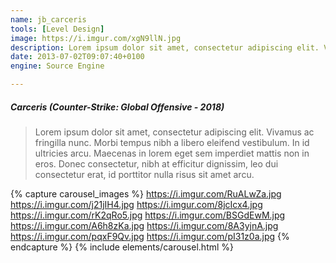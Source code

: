 ```yaml
---
name: jb_carceris
tools: [Level Design]
image: https://i.imgur.com/xgN9llN.jpg
description: Lorem ipsum dolor sit amet, consectetur adipiscing elit. Vivamus ac fringilla nunc.
date: 2013-07-02T09:07:40+0100
engine: Source Engine

---
```


##### Carceris (Counter-Strike: Global Offensive - 2018)
>  Lorem ipsum dolor sit amet, consectetur adipiscing elit. Vivamus ac fringilla nunc. Morbi tempus nibh a libero eleifend vestibulum. In id ultricies arcu. Maecenas in lorem eget sem imperdiet mattis non in eros. Donec consectetur, nibh at efficitur dignissim, leo dui consectetur erat, id porttitor nulla risus sit amet arcu.


{% capture carousel_images %}
https://i.imgur.com/RuALwZa.jpg
https://i.imgur.com/j21jIH4.jpg
https://i.imgur.com/8jcIcx4.jpg
https://i.imgur.com/rK2qRo5.jpg
https://i.imgur.com/BSGdEwM.jpg
https://i.imgur.com/A6h8zKa.jpg
https://i.imgur.com/8A3yjnA.jpg
https://i.imgur.com/pqxF9Qv.jpg
https://i.imgur.com/pI31z0a.jpg
{% endcapture %}
{% include elements/carousel.html %}
